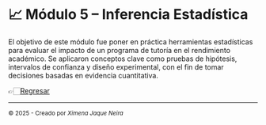 # 📈 Módulo 5 – Inferencia Estadística

El objetivo de este módulo fue poner en práctica herramientas estadísticas para evaluar el impacto de un programa de tutoría en el rendimiento académico. Se aplicaron conceptos clave como pruebas de hipótesis, intervalos de confianza y diseño experimental, con el fin de tomar decisiones basadas en evidencia cuantitativa.

👉🏻[Regresar](https://github.com/AncorethaX/Portafolio-Bootcamp-Ciencia-de-Datos/tree/main)

---
<sub>© 2025 - Creado por *Ximena Jaque Neira*</sub>
